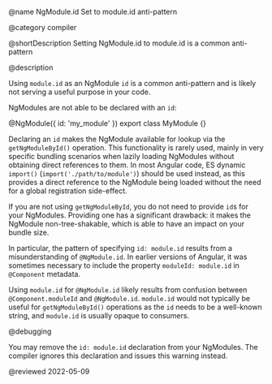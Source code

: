 @name NgModule.id Set to module.id anti-pattern

@category compiler

@shortDescription Setting NgModule.id to module.id is a common anti-pattern

@description

Using `module.id` as an NgModule `id` is a common anti-pattern and is likely not serving a useful purpose in your code.

NgModules are not able to be declared with an `id`:

<code-example format="typescript" language="typescript">

&commat;NgModule({
  id: 'my_module'
})
export class MyModule {}

</code-example>

Declaring an `id` makes the NgModule available for lookup via the `getNgModuleById()` operation.
This functionality is rarely used, mainly in very specific bundling scenarios when lazily loading NgModules without obtaining direct references to them.
In most Angular code, ES dynamic `import()` \(`import('./path/to/module')`\) should be used instead, as this provides a direct reference to the NgModule being loaded without the need for a global registration side-effect.

If you are not using `getNgModuleById`, you do not need to provide `id`s for your NgModules.
Providing one has a significant drawback: it makes the NgModule non-tree-shakable, which is able to have an impact on your bundle size.

In particular, the pattern of specifying `id: module.id` results from a misunderstanding of `@NgModule.id`.
In earlier versions of Angular, it was sometimes necessary to include the property `moduleId: module.id` in `@Component` metadata.

Using `module.id` for `@NgModule.id` likely results from confusion between `@Component.moduleId` and `@NgModule.id`.
`module.id` would not typically be useful for `getNgModuleById()` operations as the `id` needs to be a well-known string, and `module.id` is usually opaque to consumers.

@debugging

You may remove the `id: module.id` declaration from your NgModules.
The compiler ignores this declaration and issues this warning instead.

@reviewed 2022-05-09
